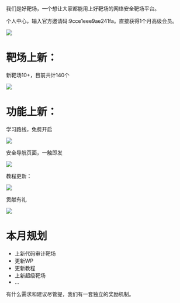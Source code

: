 我们是好靶场，一个想让大家都能用上好靶场的网络安全靶场平台。

个人中心，输入官方邀请码:9cce1eee9ae241fa。直接获得1个月高级会员。

![](https://cdn.nlark.com/yuque/0/2025/png/50745682/1757304263012-2ff3f764-d26a-402c-8923-4198ad592b9f.png)

# 靶场上新：
新靶场10+，目前共计140个

![](https://cdn.nlark.com/yuque/0/2025/png/50745682/1757304247117-a7fa8e64-c3e4-42f9-84b7-c83740e01308.png)

# 功能上新：
学习路线，免费开启

![](https://cdn.nlark.com/yuque/0/2025/png/50745682/1757304051402-df55dea1-954f-484a-8d45-768a598dcc1f.png)

安全导航页面，一触即发

![](https://cdn.nlark.com/yuque/0/2025/png/50745682/1757304096600-861472a2-698f-4f70-b1a5-fe871dbf4b22.png)

教程更新：

![](https://cdn.nlark.com/yuque/0/2025/png/50745682/1757304150615-88c82507-3969-406d-80e8-4e46f3070c8b.png)

贡献有礼

![](https://cdn.nlark.com/yuque/0/2025/png/50745682/1757304196117-4dd94dab-7250-46c2-9eaf-d6f384020a90.png)

# 本月规划
+ 上新代码审计靶场
+ 更新WP
+ 更新教程
+ 上新超级靶场
+ ...

有什么需求和建议尽管提，我们有一套独立的奖励机制。

